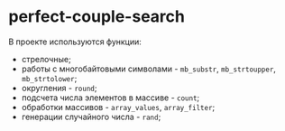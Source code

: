 # perfect-couple-search

В проекте используются функции: 
* стрелочные;
* работы с многобайтовыми символами - `mb_substr`, `mb_strtoupper`, `mb_strtolower`;
* округления - `round`;
* подсчета числа элементов в массиве - `count`;
* обработки массивов - `array_values`, `array_filter`;
* генерации случайного числа - `rand`;
